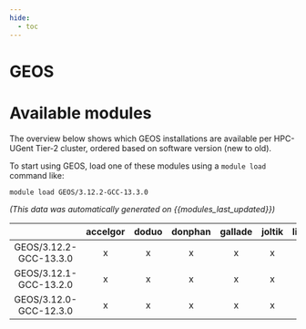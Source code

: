 ```yaml
---
hide:
  - toc
---
```


GEOS
====

# Available modules


The overview below shows which GEOS installations are available per HPC-UGent Tier-2 cluster, ordered based on software version (new to old).

To start using GEOS, load one of these modules using a `module load` command like:

```shell
module load GEOS/3.12.2-GCC-13.3.0
```

*(This data was automatically generated on {{modules_last_updated}})*  

| |accelgor|doduo|donphan|gallade|joltik|litleo|shinx|
| :---: | :---: | :---: | :---: | :---: | :---: | :---: | :---: |
|GEOS/3.12.2-GCC-13.3.0|x|x|x|x|x|x|x|
|GEOS/3.12.1-GCC-13.2.0|x|x|x|x|x|x|x|
|GEOS/3.12.0-GCC-12.3.0|x|x|x|x|x|x|x|
